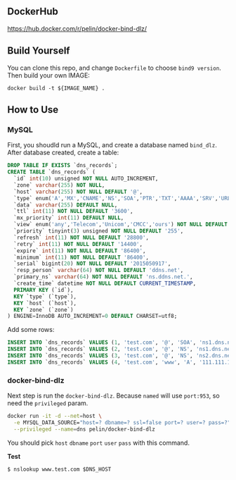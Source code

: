 ## DockerHub

https://hub.docker.com/r/pelin/docker-bind-dlz/

## Build Yourself

You can clone this repo, and change `Dockerfile` to choose `bind9 version`.
Then build your own IMAGE:

```
docker build -t ${IMAGE_NAME} .
```

## How to Use

### MySQL 

First, you shoudld run a MySQL, and create a database named `bind_dlz`.
After database created, create a table:
```sql
DROP TABLE IF EXISTS `dns_records`;
CREATE TABLE `dns_records` (
  `id` int(10) unsigned NOT NULL AUTO_INCREMENT,
  `zone` varchar(255) NOT NULL,
  `host` varchar(255) NOT NULL DEFAULT '@',
  `type` enum('A','MX','CNAME','NS','SOA','PTR','TXT','AAAA','SRV','URL') NOT NULL,
  `data` varchar(255) DEFAULT NULL,
  `ttl` int(11) NOT NULL DEFAULT '3600',
  `mx_priority` int(11) DEFAULT NULL,
  `view` enum('any','Telecom','Unicom','CMCC','ours') NOT NULL DEFAULT 'any',
  `priority` tinyint(3) unsigned NOT NULL DEFAULT '255',
  `refresh` int(11) NOT NULL DEFAULT '28800',
  `retry` int(11) NOT NULL DEFAULT '14400',
  `expire` int(11) NOT NULL DEFAULT '86400',
  `minimum` int(11) NOT NULL DEFAULT '86400',
  `serial` bigint(20) NOT NULL DEFAULT '2015050917',
  `resp_person` varchar(64) NOT NULL DEFAULT 'ddns.net',
  `primary_ns` varchar(64) NOT NULL DEFAULT 'ns.ddns.net.',
  `create_time` datetime NOT NULL DEFAULT CURRENT_TIMESTAMP,
  PRIMARY KEY (`id`),
  KEY `type` (`type`),
  KEY `host` (`host`),
  KEY `zone` (`zone`)
) ENGINE=InnoDB AUTO_INCREMENT=0 DEFAULT CHARSET=utf8;
```
Add some rows:
```sql
INSERT INTO `dns_records` VALUES (1, 'test.com', '@', 'SOA', 'ns1.dns.net.', 60, NULL, 'any', 255, 7200, 3600, 86400, 3600, 1000, 'admin.dns.net.', 'ns1.dns.net.', '2018-10-19 02:49:16');
INSERT INTO `dns_records` VALUES (2, 'test.com', '@', 'NS', 'ns1.dns.net.', 60, NULL, 'any', 255, 7200, 3600, 86400, 3600, 1000, 'admin.dns.net.', 'ns1.dns.net.', '2018-10-19 02:49:16');
INSERT INTO `dns_records` VALUES (3, 'test.com', '@', 'NS', 'ns2.dns.net.', 60, NULL, 'any', 255, 7200, 3600, 86400, 3600, 1000, 'admin.dns.net.', 'ns1.dns.net.', '2018-10-19 02:49:16');
INSERT INTO `dns_records` VALUES (4, 'test.com', 'www', 'A', '111.111.111.111', 60, NULL, 'any', 255, 7200, 3600, 86400, 3600, 1000, 'admin.dns.net.', 'ns1.dns.net.', '2018-10-19 02:49:45');
```

### docker-bind-dlz

Next step is run the `docker-bind-dlz`. Because `named` will use `port:953`, so need the `privileged` param.

```bash
docker run -it -d --net=host \
  -e MYSQL_DATA_SOURCE="host=? dbname=? ssl=false port=? user=? pass=?" \
  --privileged --name=dns pelin/docker-bind-dlz
```
You should pick `host` `dbname` `port` `user` `pass` with this command.

**Test**
```
$ nslookup www.test.com $DNS_HOST
```
